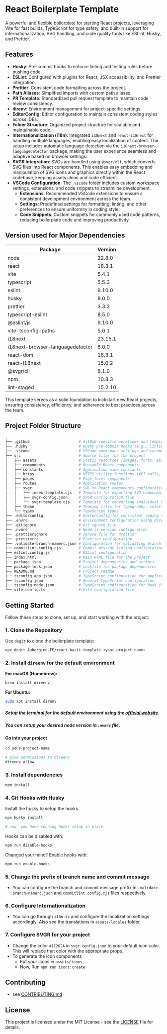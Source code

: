 # React Boilerplate Template

A powerful and flexible boilerplate for starting React projects, leveraging Vite for fast builds, TypeScript for type safety, and built-in support for internationalization, SVG handling, and code quality tools like ESLint, Husky, and Prettier.

## Features

- **Husky**: Pre-commit hooks to enforce linting and testing rules before pushing code.
- **ESLint**: Configured with plugins for React, JSX accessibility, and Prettier integration.
- **Prettier**: Consistent code formatting across the project.
- **Path Aliases**: Simplified imports with custom path aliases.
- **PR Template**: Standardized pull request template to maintain code review consistency.
- **direnv**: Environment management for project-specific settings.
- **EditorConfig**: Editor configuration to maintain consistent coding styles across IDEs.
- **Folder Structure**: Organized project structure for scalable and maintainable code.
- **Internationalization (i18n)**: Integrated `i18next` and `react-i18next` for handling multiple languages, enabling easy localization of content. The setup includes automatic language detection via the `i18next-browser-languagedetector` package, making the user experience seamless and adaptive based on browser settings.
- **SVGR Integration**: SVGs are handled using `@svgr/cli`, which converts SVG files into React components. This enables easy embedding and manipulation of SVG icons and graphics directly within the React codebase, keeping assets clean and code efficient.
- **VSCode Configuration**: The `.vscode` folder includes custom workspace settings, extensions, and code snippets to streamline development.
  - **Extensions**: Recommended VSCode extensions to ensure a consistent development environment across the team.
  - **Settings**: Predefined settings for formatting, linting, and other preferences to ensure uniformity in coding style.
  - **Code Snippets**: Custom snippets for commonly used code patterns, reducing boilerplate code and improving productivity.

## Version used for Major Dependencies

| Package                          | Version  |
|----------------------------------|----------|
| node                             | 22.8.0   |
| react                            | 18.3.1   |
| vite                             | 5.4.1    |
| typescript                       | 5.5.3    |
| eslint                           | 9.10.0   |
| husky                            | 8.0.0    |
| prettier                         | 3.3.3    |
| typescript-eslint                | 8.5.0    |
| @eslint/js                       | 9.10.0   |
| vite-tsconfig-paths              | 5.0.1    |
| i18next                          | 23.15.1  |
| i18next-browser-languagedetector | 8.0.0    |
| react-dom                        | 18.3.1   |
| react-i18next                    | 15.0.2   |
| @svgr/cli                        | 8.1.0    |
| npm                              | 10.8.3  |
| lint-staged                      | 15.2.10  |


This template serves as a solid foundation to kickstart new React projects, ensuring consistency, efficiency, and adherence to best practices across the team.

## Project Folder Structure
```bash
.
├── .github                      # GitHub-specific workflows and templates
├── .husky                       # Husky pre-commit hooks (e.g., linting, testing)
├── .vscode                      # VSCode workspace settings and recommended extensions
├── src                          # Source files for the project
│   ├── assets                   # Static resources (images, fonts, etc.)
│   ├── components               # Reusable React components
│   ├── constants                # Application-wide constants
│   ├── https                    # HTTPS utility functions (API calls, etc.)
│   ├── pages                    # Page-level components
│   ├── routes                   # Application routes
│   ├── svgr                     # SVG to React components configuration
│   │   ├── index-template.cjs   # Template for exporting SVG components
│   │   ├── svgr-config.json     # SVGR configuration file
│   │   └── svgr-template.cjs    # Template for converting individual SVGs into React components
│   ├── theme                    # Theming files for typography, colors, spacing, etc.
│   └── types                    # TypeScript types
├── .editorconfig                # EditorConfig for consistent coding styles across IDEs
├── .envrc                       # Environment configuration using direnv
├── .gitignore                   # Git ignore file
├── .nvmrc                       # Node.js version configuration
├── .prettierignore              # Ignore file for Prettier
├── .prettierrc                  # Prettier configuration
├── .validate-branch-namerc.json # Configuration for validating branch names
├── commitlint.config.cjs        # Commit message linting configuration
├── eslint.config.js             # ESLint configuration
├── index.html                   # Main HTML file for the project
├── package.json                 # Project dependencies and scripts
├── package-lock.json            # Lockfile for package dependencies
├── README.md                    # Project readme
├── tsconfig.app.json            # TypeScript configuration for application code
├── tsconfig.json                # General TypeScript configuration
├── tsconfig.node.json           # TypeScript configuration for Node.js
└── vite.config.ts               # Vite configuration file
```

## Getting Started

Follow these steps to clone, set up, and start working with the project:

### 1. Clone the Repository

Use `degit` to clone the boilerplate template:

```bash
npx degit Aubergine-FE/react-basic-template <your-project-name>
```

### 2. Install ```direenv``` for the default environment
**For macOS (Homebrew):**

```bash
brew install direenv
```
**For Ubuntu:**
```bash
sudo apt install direnv
```

##### Setup the terminal for the default environment using the [official website](https://direnv.net/docs/hook.html).

##### You can setup your desired node version in ```.nvmrc``` file.

#### Go into your project
```bash
cd your-project-name

# give permissions to direenv
direenv allow
```

### 3. Install dependencies
```bash
npm install
```

### 4. Git Hooks with Husky

Install the husky to setup the hooks.

```bash
npx husky install

# now, you have running hooks setup in place.
```

Hooks can be disabled with:

```bash
npm run disable-hooks
```
Changed your mind? Enable hooks with:

```bash
npm run enable-hooks
```

### 5. Change the prefix of branch name and commit message

- You can configure the branch and commit message prefix in ```.validate-branch-namerc.json``` and ```commitlint.config.cjs``` files respectively.

### 6. Configure Internationalization

- You can go through `i18n.ts` and configure the localization settings accordingly. Also see the translations in `assets/locales` folder.

### 7. Configure SVGR for your project

- Change the color `#1C202A` in `svgr-config.json` to your default icon color. This will replace that color with the appropriate props.
- To generate the icon components
  -  Put your icons in `assets/icons`
  -  Now, Run ```npm run icons:create```

## Contributing

- see [CONTRIBUTING.md](https://github.com/Aubergine-Community/react-basic-template/blob/main/.github/CONTRIBUTING.md)

## License
This project is licensed under the MIT License - see the [LICENSE](./LICENSE) file for details.

